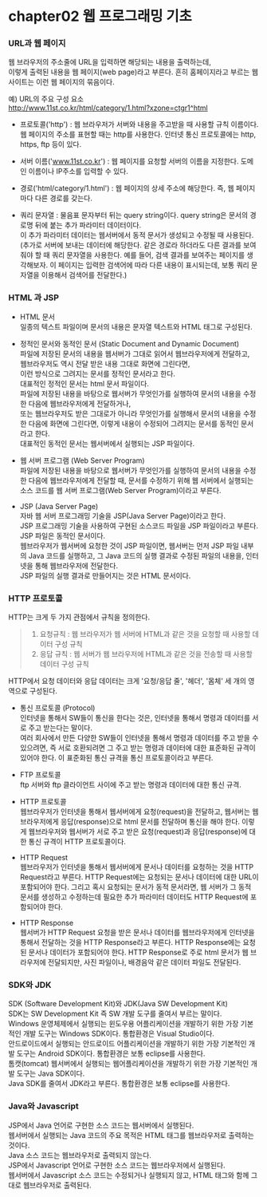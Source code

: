 # chapter02 웹 프로그래밍 기초

### URL과 웹 페이지 
웹 브라우저의 주소줄에 URL을 입력하면 해당되는 내용을 출력하는데,   
이렇게 출력된 내용을 웹 페이지(web page)라고 부른다. 흔히 홈페이지라고 부르는 웹 사이트는 이런 웹 페이지의 묶음이다.   
  
예) URL의 주요 구성 요소  
http://www.11st.co.kr/html/category/1.html?xzone=ctgr1^html    
  
- 프로토콜('http') : 웹 브라우저가 서버와 내용을 주고받을 때 사용할 규칙 이름이다. 
웹 페이지의 주소를 표현할 때는 http를 사용한다. 
인터넷 통신 프로토콜에는 http, https, ftp 등이 있다.

- 서버 이름('www.11st.co.kr') : 웹 페이지를 요청할 서버의 이름을 지정한다. 
도메인 이름이나 IP주소를 입력할 수 있다. 

- 경로('html/category/1.html') : 웹 페이지의 상세 주소에 해당한다. 즉, 웹 페이지마다 다른 경로를 갖는다. 

- 쿼리 문자열 : 물음표 문자부터 뒤는 query string이다. query string은 문서의 경로명 뒤에 붙는 추가 파라미터 데이터이다.  
이 추가 파라미터 데이터는 웹서버에서 동적 문서가 생성되고 수정될 때 사용된다.
(추가로 서버에 보내는 데이터에 해당한다. 같은 경로라 하더라도 다른 결과를 보여줘야 할 때 쿼리 문자열을 사용한다. 
예를 들어, 검색 결과를 보여주는 페이지를 생각해보자. 이 페이지는 입력한 검색어에 따라 다른 내용이 표시되는데, 보통 쿼리 문자열을 이용해서 검색어를 전달한다.)


### HTML 과 JSP  
- HTML 문서      
일종의 텍스트 파일이며 문서의 내용은 문자열 텍스트와 HTML 태그로 구성된다.  
  
- 정적인 문서와 동적인 문서 (Static Document and Dynamic Document)     
파일에 저장된 문서의 내용을 웹서버가 그대로 읽어서 웹브라우저에게 전달하고,  
웹브라우저도 역시 전달 받은 내용 그대로 화면에 그린다면,   
이런 방식으로 그려지는 문서를 정적인 문서라고 한다.  
대표적인 정적인 문서는 html 문서 파일이다.      
파일에 저장된 내용을 바탕으로 웹서버가 무엇인가를 실행하여 문서의 내용을 수정한 다음에 웹브라우저에게 전달하거나,   
또는 웹브라우저도 받은 그대로가 아니라 무엇인가를 실행해서 문서의 내용을 수정한 다음에 화면에 그린다면, 이렇게 내용이 수정되어 그려지는 문서를 동적인 문서라고 한다.   
대표적인 동적인 문서는 웹서버에서 실행되는 JSP 파일이다.      

- 웹 서버 프로그램 (Web Server Program)    
파일에 저장된 내용을 바탕으로 웹서버가 무엇인가를 실행하여 문서의 내용을 수정한 다음에 웹브라우저에게 전달할 때, 문서를 수정하기 위해 웹 서버에서 실행되는 소스 코드를 웹 서버 프로그램(Web Server Program)이라고 부른다.

- JSP (Java Server Page)    
자바 웹 서버 프로그래밍 기술을 JSP(Java Server Page)이라고 한다.  
JSP 프로그래밍 기술을 사용하여 구현된 소스코드 파일을 JSP 파일이라고 부른다.  
JSP 파일은 동적인 문서이다.  
웹브라우저가 웹서버에 요청한 것이 JSP 파일이면, 웹서버는 먼저 JSP 파일 내부의 Java 코드를 실행하고, 그 Java 코드의 실행 결과로 수정된 파일의 내용을, 인터넷을 통해 웹브라우저에 전달한다.  
JSP 파일의 실행 결과로 만들어지는 것은 HTML 문서이다.  
  
### HTTP 프로토콜
HTTP는 크게 두 가지 관점에서 규칙을 정의한다.  
>1. 요청규칙 : 웹 브라우저가 웹 서버에 HTML과 같은 것을 요청할 때 사용할 데이터 구성 규칙 
>2. 응답 규칙 : 웹 서버가 웹 브라우저에 HTML과 같은 것을 전송할 때 사용할 데이터 구성 규칙   
  
HTTP에서 요청 데이터와 응답 데이터는 크게 '요청/응답 줄', '헤더', '몸체' 세 개의 영역으로 구성된다. 
  
- 통신 프로토콜 (Protocol)    
인터넷을 통해서 SW들이 통신을 한다는 것은, 인터넷을 통해서 명령과 데이터를 서로 주고 받는다는 말이다.  
여러 회사에서 만든 다양한 SW들이 인터넷을 통해서 명령과 데이터를 주고 받을 수 있으려면, 즉 서로 호환되려면 그 주고 받는 명령과 데이터에 대한 표준화된 규격이 있어야 한다. 이 표준화된 통신 규격을 통신 프로토콜이라고 부른다.

- FTP 프로토콜  
ftp 서버와 ftp 클라이언트 사이에 주고 받는 명령과 데이터에 대한 통신 규격.

- HTTP 프로토콜  
웹브라우저가 인터넷을 통해서 웹서버에게 요청(request)을 전달하고, 웹서버는 웹브라우저에게 응답(response)으로 html 문서를 전달하며 통신을 해야 한다. 이렇게 웹브라우저와 웹서버가 서로 주고 받은 요청(request)과 응답(response)에 대한 통신 규격이 HTTP 프로토콜이다.

- HTTP Request  
웹브라우저가 인터넷을 통해서 웹서버에게 문서나 데이터를 요청하는 것을 HTTP Request라고 부른다.
HTTP Request에는 요청되는 문서나 데이터에 대한 URL이 포함되어야 한다.
그리고 혹시 요청되는 문서가 동적 문서라면, 웹 서버가 그 동적 문서를 생성하고 수정하는데 필요한 추가 파라미터 데이터도 HTTP Request에 포함되어야 한다.

- HTTP Response  
웹서버가 HTTP Request 요청을 받은 문서나 데이터를 웹브라우저에게 인터넷을 통해서 전달하는 것을 HTTP Response라고 부른다. HTTP Response에는 요청된 문서나 데이터가 포함되어야 한다.
HTTP Response로 주로 html 문서가 웹 브라우저에 전달되지만, 사진 파일이나, 배경음악 같은 데이터 파일도 전달된다.

### SDK와 JDK   
SDK (Software Development Kit)와 JDK(Java SW Development Kit)     
SDK는 SW Development Kit 즉 SW 개발 도구를 줄여서 부르는 말이다.    
Windows 운영체제에서 실행되는 윈도우용 어플리케이션을 개발하기 위한 가장 기본적인 개발 도구는 Windows SDK이다. 통합환경은 Visual Studio이다.  
안드로이드에서 실행되는 안드로이드 어플리케이션을 개발하기 위한 가장 기본적인 개발 도구는 Android SDK이다. 통합환경은 보통 eclipse를 사용한다.  
톰캣(tomcat) 웹서버에서 실행되는 웹어플리케이션을 개발하기 위한 가장 기본적인 개발 도구는 Java SDK이다.  
Java SDK를 줄여서 JDK라고 부른다. 통합환경은 보통 eclipse를 사용한다.  

### Java와 Javascript   
JSP에서 Java 언어로 구현한 소스 코드는 웹서버에서 실행된다.  
웹서버에서 실행되는 Java 코드의 주요 목적은 HTML 태그를 웹브라우저로 출력하는 것이다.  
Java 소스 코드는 웹브라우저로 출력되지 않는다.  
JSP에서 Javascript 언어로 구현한 소스 코드는 웹브라우저에서 실행된다.  
웹서버에서 Javascript 소스 코드는 수정되거나 실행되지 않고, HTML 태그와 함께 그대로 웹브라우저로 출력된다.  





